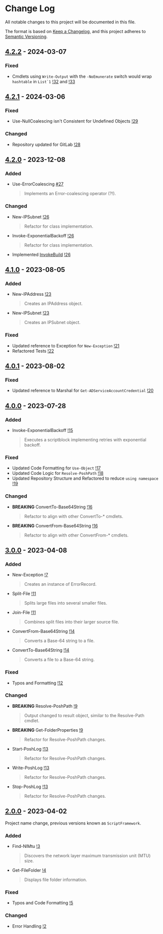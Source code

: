 # Change Log

All notable changes to this project will be documented in this file.

The format is based on [Keep a Changelog](https://keepachangelog.com/), and this project adheres to [Semantic Versioning](https://semver.org/).

## [4.2.2](https://www.powershellgallery.com/packages/PoshToolbox/4.2.2) - 2024-03-07

### Fixed

- Cmdlets using `Write-Output` with the `-NoEmunerate` switch would wrap `hashtable` in ``List`1`` [!32](https://gitlab.com/PoshAJ/PoshToolbox/-/merge_requests/32) and [!33](https://gitlab.com/PoshAJ/PoshToolbox/-/merge_requests/33)

## [4.2.1](https://www.powershellgallery.com/packages/PoshToolbox/4.2.1) - 2024-03-06

### Fixed

- Use-NullCoalescing isn't Consistent for Undefined Objects [!29](https://gitlab.com/PoshAJ/PoshToolbox/-/issues/29)

### Changed

- Repository updated for GitLab [!28](https://gitlab.com/PoshAJ/PoshToolbox/-/merge_requests/28)

## [4.2.0](https://www.powershellgallery.com/packages/PoshToolbox/4.2.0) - 2023-12-08

### Added

- Use-ErrorCoalescing [#27](https://gitlab.com/PoshAJ/PoshToolbox/-/merge_requests/27)
  > Implements an Error-coalescing operator (?!).

### Changed

- New-IPSubnet [!26](https://gitlab.com/PoshAJ/PoshToolbox/-/merge_requests/26)
  > Refactor for class implementation.
- Invoke-ExponentialBackoff [!26](https://gitlab.com/PoshAJ/PoshToolbox/-/merge_requests/26)
  > Refactor for class implementation.
- Implemented [InvokeBuild](https://github.com/nightroman/Invoke-Build) [!26](https://gitlab.com/PoshAJ/PoshToolbox/-/merge_requests/26)

## [4.1.0](https://www.powershellgallery.com/packages/PoshToolbox/4.1.0) - 2023-08-05

### Added

- New-IPAddress [!23](https://gitlab.com/PoshAJ/PoshToolbox/-/merge_requests/23)
  > Creates an IPAddress object.
- New-IPSubnet [!23](https://gitlab.com/PoshAJ/PoshToolbox/-/merge_requests/23)
  > Creates an IPSubnet object.

### Fixed

- Updated reference to Exception for `New-Exception` [!21](https://gitlab.com/PoshAJ/PoshToolbox/-/merge_requests/21)
- Refactored Tests [!22](https://gitlab.com/PoshAJ/PoshToolbox/-/merge_requests/22)

## [4.0.1](https://www.powershellgallery.com/packages/PoshToolbox/4.0.1) - 2023-08-02

### Fixed

- Updated reference to Marshal for `Get-ADServiceAccountCredential` [!20](https://gitlab.com/PoshAJ/PoshToolbox/-/merge_requests/20)

## [4.0.0](https://www.powershellgallery.com/packages/PoshToolbox/4.0.0) - 2023-07-28

### Added

- Invoke-ExponentialBackoff [!15](https://gitlab.com/PoshAJ/PoshToolbox/-/merge_requests/15)
  > Executes a scriptblock implementing retries with exponential backoff.

### Fixed

- Updated Code Formatting for `Use-Object` [!17](https://gitlab.com/PoshAJ/PoshToolbox/-/merge_requests/17)
- Updated Code Logic for `Resolve-PoshPath` [!18](https://gitlab.com/PoshAJ/PoshToolbox/-/merge_requests/18)
- Updated Repository Structure and Refactored to reduce `using namespace` [!19](https://gitlab.com/PoshAJ/PoshToolbox/-/merge_requests/19)

### Changed

- **BREAKING** ConvertTo-Base64String [!16](https://gitlab.com/PoshAJ/PoshToolbox/-/merge_requests/16)
  > Refactor to align with other ConvertTo-\* cmdlets.
- **BREAKING** ConvertFrom-Base64String [!16](https://gitlab.com/PoshAJ/PoshToolbox/-/merge_requests/16)
  > Refactor to align with other ConvertFrom-\* cmdlets.

## [3.0.0](https://www.powershellgallery.com/packages/PoshToolbox/3.0.0) - 2023-04-08

### Added

- New-Exception [!7](https://gitlab.com/PoshAJ/PoshToolbox/-/merge_requests/7)
  > Creates an instance of ErrorRecord.
- Split-File [!11](https://gitlab.com/PoshAJ/PoshToolbox/-/merge_requests/11)
  > Splits large files into several smaller files.
- Join-File [!11](https://gitlab.com/PoshAJ/PoshToolbox/-/merge_requests/11)
  > Combines split files into their larger source file.
- ConvertFrom-Base64String [!14](https://gitlab.com/PoshAJ/PoshToolbox/-/merge_requests/14)
  > Converts a Base-64 string to a file.
- ConvertTo-Base64String [!14](https://gitlab.com/PoshAJ/PoshToolbox/-/merge_requests/14)
  > Converts a file to a Base-64 string.

### Fixed

- Typos and Formatting [!12](https://gitlab.com/PoshAJ/PoshToolbox/-/merge_requests/12)

### Changed

- **BREAKING** Resolve-PoshPath [!9](https://gitlab.com/PoshAJ/PoshToolbox/-/merge_requests/9)
  > Output changed to result object, similar to the Resolve-Path cmdlet.
- **BREAKING** Get-FolderProperties [!9](https://gitlab.com/PoshAJ/PoshToolbox/-/merge_requests/9)
  > Refactor for Resolve-PoshPath changes.
- Start-PoshLog [!13](https://gitlab.com/PoshAJ/PoshToolbox/-/merge_requests/13)
  > Refactor for Resolve-PoshPath changes.
- Write-PoshLog [!13](https://gitlab.com/PoshAJ/PoshToolbox/-/merge_requests/13)
  > Refactor for Resolve-PoshPath changes.
- Stop-PoshLog [!13](https://gitlab.com/PoshAJ/PoshToolbox/-/merge_requests/13)
  > Refactor for Resolve-PoshPath changes.

## [2.0.0](https://www.powershellgallery.com/packages/PoshToolbox/2.0.0) - 2023-04-02

Project name change, previous versions known as `ScriptFramework`.

### Added

- Find-NlMtu [!3](https://gitlab.com/PoshAJ/PoshToolbox/-/merge_requests/3)
  > Discovers the network layer maximum transmission unit (MTU) size.
- Get-FileFolder [!4](https://gitlab.com/PoshAJ/PoshToolbox/-/merge_requests/4)
  > Displays file folder information.

### Fixed

- Typos and Code Formatting [!5](https://gitlab.com/PoshAJ/PoshToolbox/-/merge_requests/5)

### Changed

- Error Handling [!2](https://gitlab.com/PoshAJ/PoshToolbox/-/merge_requests/2)
